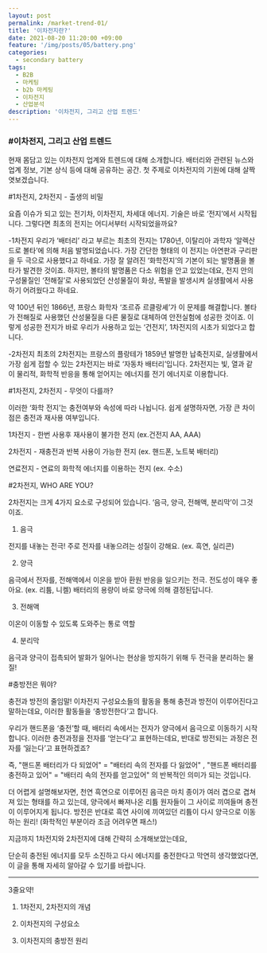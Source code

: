 ```yaml
---
layout: post
permalink: /market-trend-01/
title: '이차전지란?'
date: 2021-08-20 11:20:00 +09:00
feature: '/img/posts/05/battery.png'
categories:
  - secondary battery
tags:
  - B2B
  - 마케팅
  - b2b 마케팅
  - 이차전지
  - 산업분석
description: '이차전지, 그리고 산업 트렌드'
---
```


### #이차전지, 그리고 산업 트렌드

현재 몸담고 있는 이차전지 업계와 트렌드에 대해 소개합니다. 배터리와 관련된 뉴스와 업계 정보, 기본 상식 등에 대해 공유하는 공간. 첫 주제로 이차전지의 기원에 대해 살짝 엿보겠습니다.

#1차전지, 2차전지 - 출생의 비밀

요즘 이슈가 되고 있는 전기차, 이차전지, 차세대 에너지. 기술은 바로 ‘전지’에서 시작됩니다.
그렇다면 최초의 전지는 어디서부터 시작되었을까요?

-1차전지
우리가 ‘배터리’ 라고 부르는 최초의 전지는 1780년, 이탈리아 과학자 ‘알렉산드로 볼타’에 의해 처음 발명되었습니다. 가장 간단한 형태의 이 전지는 아연판과 구리판을 두 극으로 사용했다고 하네요.
가장 잘 알려진 ‘화학전지’의 기본이 되는 발명품을 볼타가 발견한 것이죠.
하지만, 볼타의 발명품은 다소 위험을 안고 있었는데요, 전지 안의 구성물질인 ‘전해질’로 사용되었던 산성물질이 화상, 폭발을 발생시켜 실생활에서 사용하기 어려웠다고 하네요.

약 100년 뒤인 1866년, 프랑스 화학자 ‘조르쥬 르클랑셰’가 이 문제를 해결합니다. 볼타가 전해질로 사용했던 산성물질을 다른 물질로 대체하여 안전실험에 성공한 것이죠.
이렇게 성공한 전지가 바로 우리가 사용하고 있는 ‘건전지’, 1차전지의 시초가 되었다고 합니다.

-2차전지
최초의 2차전지는 프랑스의 플랑테가 1859년 발명한 납축전지로, 실생활에서 가장 쉽게 접할 수 있는 2차전지는 바로 ‘자동차 배터리’입니다. 2차전지는 빛, 열과 같이 물리적, 화학적 반응을 통해 얻어지는 에너지를 전기 에너지로 이용합니다.


#1차전지, 2차전지 - 무엇이 다를까?

이러한 ‘화학 전지’는 충전여부와 속성에 따라 나뉩니다.
쉽게 설명하자면, 가장 큰 차이점은 충전과 재사용 여부입니다.

1차전지 - 한번 사용후 재사용이 불가한 전지  (ex.건전지 AA, AAA)

2차전지 - 재충전과 반복 사용이 가능한 전지 (ex. 핸드폰, 노트북 배터리)

연료전지 - 연료의 화학적 에너지를 이용하는 전지 (ex. 수소)


#2차전지, WHO ARE YOU?

2차전지는 크게 4가지 요소로 구성되어 있습니다. ‘음극, 양극, 전해액, 분리막’이 그것이죠.

1. 음극

전지를 내놓는 전극! 주로 전자를 내놓으려는 성질이 강해요. (ex. 흑연, 실리콘)

2. 양극

음극에서 전자를, 전해액에서 이온을 받아 환원 반응을 일으키는 전극. 전도성이 매우 좋아요. (ex. 리튬, 니켈)
배터리의 용량이 바로 양극에 의해 결정된답니다.

3. 전해액

이온이 이동할 수 있도록 도와주는 통로 역할


4. 분리막

음극과 양극이 접촉되어 발화가 일어나는 현상을 방지하기 위해 두 전극을 분리하는 물질!


#충방전은 뭐야?

충전과 방전의 줄임말!
이차전지 구성요소들의 활동을 통해 충전과 방전이 이루어진다고 말하는데요, 이러한 활동들을 ‘충방전한다’고 합니다.

우리가 핸드폰을 ‘충전’할 때, 배터리 속에서는 전자가 양극에서 음극으로 이동하기 시작합니다.
이러한 충전과정을 전자를 ‘얻는다’고 표현하는데요, 반대로 방전되는 과정은 전자를 ‘잃는다’고 표현하겠죠?

즉, "핸드폰 배터리가 다 되었어" = "배터리 속의 전자를 다 잃었어"
, "핸드폰 배터리를 충전하고 있어" = "배터리 속의 전자를 얻고있어" 의 반복적인 의미가 되는 것입니다.

더 어렵게 설명해보자면, 천연 흑연으로 이루어진 음극은 마치 종이가 여러 겹으로 겹쳐져 있는 형태를 하고 있는데, 양극에서 빠져나온 리튬 원자들이 그 사이로 끼여들며 충전이 이루어지게 됩니다. 방전은 반대로 흑연 사이에 끼여있던 리튬이 다시 양극으로 이동하는 원리! (화학적인 부분이라 조금 어려우면 패스!)


지금까지 1차전지와 2차전지에 대해 간략히 소개해보았는데요,

단순히 충전된 에너지를 모두 소진하고 다시 에너지를 충전한다고 막연히 생각했었다면, 이 글을 통해 자세히 알아갈 수 있기를 바랍니다.

--------------------------------------------------------

3줄요약!

1) 1차전지, 2차전지의 개념

2) 이차전지의 구성요소

3) 이차전지의 충방전 원리
